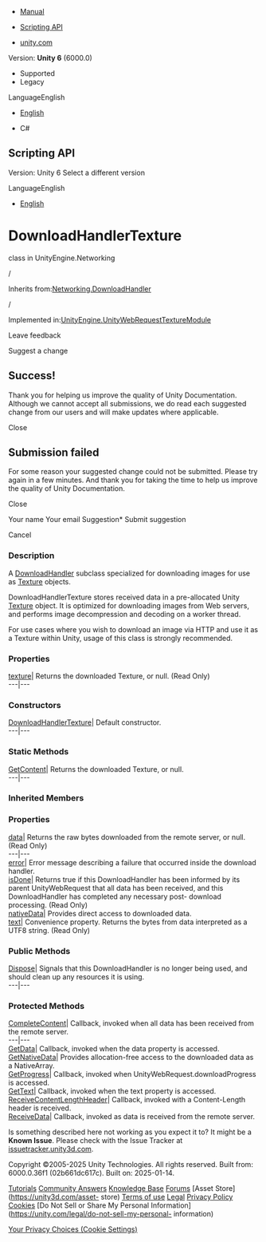 [ ]()

  * [Manual](../Manual/index.html)
  * [Scripting API](../ScriptReference/index.html)

  * [unity.com](https://unity.com/)

Version: **Unity 6** (6000.0)

  * Supported
  * Legacy

LanguageEnglish

  * [English]()

  * C#

[ ](https://docs.unity3d.com)

## Scripting API

Version: Unity 6 Select a different version

LanguageEnglish

  * [English]()

# DownloadHandlerTexture

class in UnityEngine.Networking

/

Inherits from:[Networking.DownloadHandler](Networking.DownloadHandler.html)

/

Implemented
in:[UnityEngine.UnityWebRequestTextureModule](UnityEngine.UnityWebRequestTextureModule.html)

Leave feedback

Suggest a change

## Success!

Thank you for helping us improve the quality of Unity Documentation. Although
we cannot accept all submissions, we do read each suggested change from our
users and will make updates where applicable.

Close

## Submission failed

For some reason your suggested change could not be submitted. Please <a>try
again</a> in a few minutes. And thank you for taking the time to help us
improve the quality of Unity Documentation.

Close

Your name Your email Suggestion* Submit suggestion

Cancel

[ ]()

### Description

A [DownloadHandler](Networking.DownloadHandler.html) subclass specialized for
downloading images for use as [Texture](Texture.html) objects.

DownloadHandlerTexture stores received data in a pre-allocated Unity
[Texture](Texture.html) object. It is optimized for downloading images from
Web servers, and performs image decompression and decoding on a worker thread.  
  
For use cases where you wish to download an image via HTTP and use it as a
Texture within Unity, usage of this class is strongly recommended.

### Properties

[texture](Networking.DownloadHandlerTexture-texture.html)| Returns the
downloaded Texture, or null. (Read Only)  
---|---  
  
### Constructors

[DownloadHandlerTexture](Networking.DownloadHandlerTexture-ctor.html)| Default
constructor.  
---|---  
  
### Static Methods

[GetContent](Networking.DownloadHandlerTexture.GetContent.html)| Returns the
downloaded Texture, or null.  
---|---  
  
### Inherited Members

### Properties

[data](Networking.DownloadHandler-data.html)| Returns the raw bytes downloaded
from the remote server, or null. (Read Only)  
---|---  
[error](Networking.DownloadHandler-error.html)| Error message describing a
failure that occurred inside the download handler.  
[isDone](Networking.DownloadHandler-isDone.html)| Returns true if this
DownloadHandler has been informed by its parent UnityWebRequest that all data
has been received, and this DownloadHandler has completed any necessary post-
download processing. (Read Only)  
[nativeData](Networking.DownloadHandler-nativeData.html)| Provides direct
access to downloaded data.  
[text](Networking.DownloadHandler-text.html)| Convenience property. Returns
the bytes from data interpreted as a UTF8 string. (Read Only)  
  
### Public Methods

[Dispose](Networking.DownloadHandler.Dispose.html)| Signals that this
DownloadHandler is no longer being used, and should clean up any resources it
is using.  
---|---  
  
### Protected Methods

[CompleteContent](Networking.DownloadHandler.CompleteContent.html)| Callback,
invoked when all data has been received from the remote server.  
---|---  
[GetData](Networking.DownloadHandler.GetData.html)| Callback, invoked when the
data property is accessed.  
[GetNativeData](Networking.DownloadHandler.GetNativeData.html)| Provides
allocation-free access to the downloaded data as a NativeArray.  
[GetProgress](Networking.DownloadHandler.GetProgress.html)| Callback, invoked
when UnityWebRequest.downloadProgress is accessed.  
[GetText](Networking.DownloadHandler.GetText.html)| Callback, invoked when the
text property is accessed.  
[ReceiveContentLengthHeader](Networking.DownloadHandler.ReceiveContentLengthHeader.html)|
Callback, invoked with a Content-Length header is received.  
[ReceiveData](Networking.DownloadHandler.ReceiveData.html)| Callback, invoked
as data is received from the remote server.  
  
Is something described here not working as you expect it to? It might be a
**Known Issue**. Please check with the Issue Tracker at
[issuetracker.unity3d.com](https://issuetracker.unity3d.com).

Copyright ©2005-2025 Unity Technologies. All rights reserved. Built from:
6000.0.36f1 (02b661dc617c). Built on: 2025-01-14.

[Tutorials](https://unity3d.com/learn) [Community
Answers](https://answers.unity3d.com) [Knowledge
Base](https://support.unity3d.com/hc/en-us)
[Forums](https://forum.unity3d.com) [Asset Store](https://unity3d.com/asset-
store) [Terms of use](https://docs.unity3d.com/Manual/TermsOfUse.html)
[Legal](https://unity.com/legal) [Privacy
Policy](https://unity.com/legal/privacy-policy)
[Cookies](https://unity.com/legal/cookie-policy) [Do Not Sell or Share My
Personal Information](https://unity.com/legal/do-not-sell-my-personal-
information)

[Your Privacy Choices (Cookie Settings)](javascript:void\(0\);)


